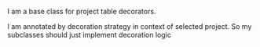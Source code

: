 I am a base class for project table decorators.

I am annotated by decoration strategy in context of selected project.
So my subclasses should just implement decoration logic